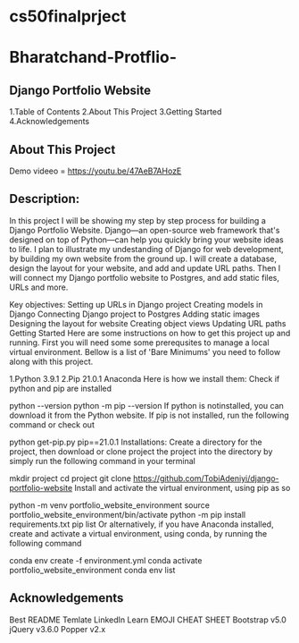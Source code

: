 # cs50finalprject
 
# Bharatchand-Protflio-


Django Portfolio Website
--------------------------------------------------------------------------------------------------------------------------------------------------------------------------------
1.Table of Contents
2.About This Project
3.Getting Started
4.Acknowledgements

About This Project
---------------------------------------------------------------------------------------------------------------------------------------------------------------------------------

Demo videeo = https://youtu.be/47AeB7AHozE














Description:
---------------------------------------------------------------------------------------------------------------------------------------------------------------------------------
In this project I will be showing my step by step process for building a Django Portfolio Website. Django—an open-source web framework that's designed on top of Python—can help you quickly bring your website ideas to life. I plan to illustrate my undestanding of Django for web development, by building my own website from the ground up. I will create a database, design the layout for your website, and add and update URL paths. Then I will connect my Django portfolio website to Postgres, and add static files, URLs and more.

Key objectives:
Setting up URLs in Django project
Creating models in Django
Connecting Django project to Postgres
Adding static images
Designing the layout for website
Creating object views
Updating URL paths
Getting Started
Here are some instructions on how to get this project up and running. First you will need some some prerequsites to manage a local virtual environment. Bellow is a list of 'Bare Minimums' you need to follow along with this project.

1.Python 3.9.1
2.Pip 21.0.1
Anaconda
Here is how we install them:
Check if python and pip are installed

python --version
python -m pip --version
If python is notinstalled, you can download it from the Python website. If pip is not installed, run the following command or check out

python get-pip.py pip==21.0.1
Installations:
Create a directory for the project, then download or clone project the project into the directory by simply run the following command in your terminal

mkdir project
cd project
git clone https://github.com/TobiAdeniyi/django-portfolio-website
Install and activate the virtual environment, using pip as so

python -m venv portfolio_website_environment
source portfolio_website_environment/bin/activate
python -m pip install requirements.txt
pip list
Or alternatively, if you have Anaconda installed, create and activate a virtual environment, using conda, by running the following command

conda env create -f environment.yml
conda activate portfolio_website_environment
conda env list

Acknowledgements
---------------------------------------------------------------------------------------------------------------------------------------------------------------------------------
Best README Temlate
LinkedIn Learn
EMOJI CHEAT SHEET
Bootstrap v5.0
jQuery v3.6.0
Popper v2.x

